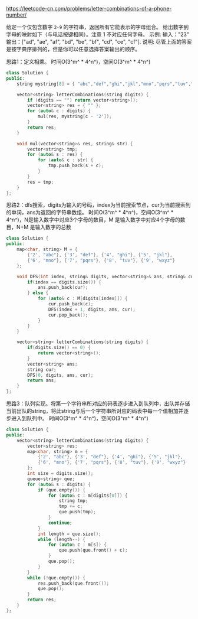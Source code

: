 https://leetcode-cn.com/problems/letter-combinations-of-a-phone-number/

给定一个仅包含数字 `2-9` 的字符串，返回所有它能表示的字母组合。
给出数字到字母的映射如下（与电话按键相同）。注意 1 不对应任何字母。
示例:
输入："23"
输出：["ad", "ae", "af", "bd", "be", "bf", "cd", "ce", "cf"].
说明:
尽管上面的答案是按字典序排列的，但是你可以任意选择答案输出的顺序。

思路1：定义相乘。  时间O(3^m^ * 4^n^)，空间O(3^m^ * 4^n^)

```cpp
class Solution {
public:
    string mystring[8] = { "abc","def","ghi","jkl","mno","pqrs","tuv","wxyz" };

    vector<string> letterCombinations(string digits) {
        if (digits == "") return vector<string>();
        vector<string> res = { "" };
        for (auto& c : digits) {
            mul(res, mystring[c - '2']);
        }
        return res;
    }

    void mul(vector<string>& res, string& str) {
        vector<string> tmp;
        for (auto& s : res) {
            for (auto& c : str) {
                tmp.push_back(s + c);
            }
        }
        res = tmp;
    }
};
```

思路2：dfs搜索，digits为输入的号码，index为当前搜索节点，cur为当前搜索到的单词，ans为返回的字符串数组。  时间O(3^m^ * 4^n^)，空间O(3^m^ * 4^n^)，N是输入数字中对应3个字母的数目，M 是输入数字中对应4个字母的数目，N+M 是输入数字的总数

```cpp
class Solution {
public:
    map<char, string> M = {
        {'2', "abc"}, {'3', "def"}, {'4', "ghi"}, {'5', "jkl"}, 
        {'6', "mno"}, {'7', "pqrs"}, {'8', "tuv"}, {'9', "wxyz"}
    };

    void DFS(int index, string& digits, vector<string>& ans, string& cur) {
        if(index == digits.size()) {
            ans.push_back(cur);
        } else {
            for (auto& c : M[digits[index]]) {
                cur.push_back(c);
                DFS(index + 1, digits, ans, cur);
                cur.pop_back();
            }
        }
    }

    vector<string> letterCombinations(string digits) {
        if(digits.size() == 0) {
            return vector<string>();
        }
        vector<string> ans;
        string cur;
        DFS(0, digits, ans, cur);
        return ans;
    }
};
```

思路3：队列实现。将第一个字符串所对应的码表逐步进入到队列中，出队并存储当前出队的string，将此string与后一个字符串所对应的码表中每一个值相加并逐步进入到队列中。  时间O(3^m^ * 4^n^)，空间O(3^m^ * 4^n^)

```cpp
class Solution {
public:
	vector<string> letterCombinations(string digits) {
		vector<string> res;
		map<char, string> m = {
            {'2', "abc"}, {'3', "def"}, {'4', "ghi"}, {'5', "jkl"},
            {'6', "mno"}, {'7', "pqrs"}, {'8', "tuv"}, {'9', "wxyz"}
        };
		int size = digits.size();
		queue<string> que;
        for (auto& s : digits) {
            if (que.empty()) {
                for (auto& c : m[digits[0]]) {
                    string tmp;
                    tmp += c;
                    que.push(tmp);
                }
                continue;
            }
			int length = que.size();
			while (length--) {
				for (auto& c : m[s]) {
					que.push(que.front() + c);
				}
				que.pop();
			}
		}
		while (!que.empty()) {
			res.push_back(que.front());
			que.pop();
		}
		return res;
	}
};
```

